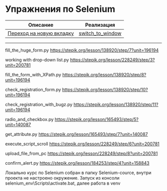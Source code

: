 # Упражнения по Selenium

|                       Описание                        |                    Реализация                     |
|:-----------------------------------------------------:|:-------------------------------------------------:|
| [Переход на новую вкладку](tasks/switch_to_window.md) | [switch_to_window](solutions/switch_to_window.py) |

---
fill_the_huge_form.py https://stepik.org/lesson/138920/step/7?unit=196194

working with drop-down list.py     https://stepik.org/lesson/228249/step/3?unit=200781

fill_the_form_with_XPath.py https://stepik.org/lesson/138920/step/8?unit=196194

check_registration_form.py https://stepik.org/lesson/138920/step/10?unit=196194

check_registration_with_bugz.py https://stepik.org/lesson/138920/step/11?unit=196194

radio_and_checkbox.py https://stepik.org/lesson/165493/step/5?unit=140087

get_attribute.py https://stepik.org/lesson/165493/step/7?unit=140087

execute_script_scroll https://stepik.org/lesson/228249/step/6?unit=200781

upload_file_from_pc  https://stepik.org/lesson/228249/step/8?unit=200781

confirm_alert.py  https://stepik.org/lesson/184253/step/4?unit=158843

Локально курс по Selenium собран в папку Selenium-cource, внутри проекта не настроено окружение.
Запуск из консоли selenium_env\Scripts\activate.bat, далее работа в venv
